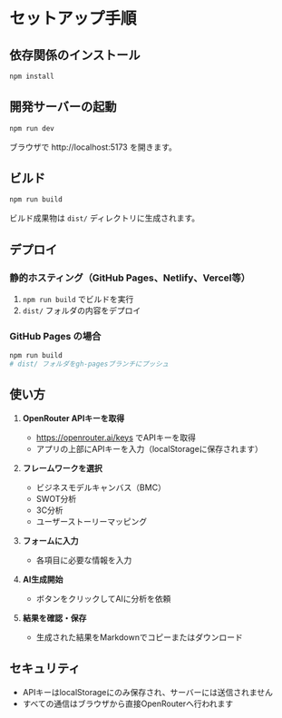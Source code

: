 # セットアップ手順

## 依存関係のインストール

```bash
npm install
```

## 開発サーバーの起動

```bash
npm run dev
```

ブラウザで http://localhost:5173 を開きます。

## ビルド

```bash
npm run build
```

ビルド成果物は `dist/` ディレクトリに生成されます。

## デプロイ

### 静的ホスティング（GitHub Pages、Netlify、Vercel等）

1. `npm run build` でビルドを実行
2. `dist/` フォルダの内容をデプロイ

### GitHub Pages の場合

```bash
npm run build
# dist/ フォルダをgh-pagesブランチにプッシュ
```

## 使い方

1. **OpenRouter APIキーを取得**
   - https://openrouter.ai/keys でAPIキーを取得
   - アプリの上部にAPIキーを入力（localStorageに保存されます）

2. **フレームワークを選択**
   - ビジネスモデルキャンバス（BMC）
   - SWOT分析
   - 3C分析
   - ユーザーストーリーマッピング

3. **フォームに入力**
   - 各項目に必要な情報を入力

4. **AI生成開始**
   - ボタンをクリックしてAIに分析を依頼

5. **結果を確認・保存**
   - 生成された結果をMarkdownでコピーまたはダウンロード

## セキュリティ

- APIキーはlocalStorageにのみ保存され、サーバーには送信されません
- すべての通信はブラウザから直接OpenRouterへ行われます
